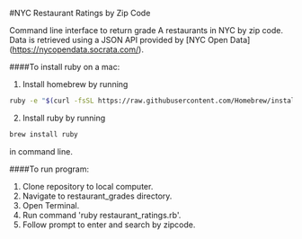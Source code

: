 #NYC Restaurant Ratings by Zip Code

Command line interface to return grade A restaurants in NYC by zip code. Data is retrieved using a JSON API provided by [NYC Open Data] (https://nycopendata.socrata.com/).

####To install ruby on a mac:

1. Install homebrew by running 
  ```bash 
  ruby -e "$(curl -fsSL https://raw.githubusercontent.com/Homebrew/install/master/install)" 
  ```
2. Install ruby by running 
```bash
brew install ruby 
``` 
in command line.

####To run program:

1. Clone repository to local computer.
2. Navigate to restaurant_grades directory.
3. Open Terminal.
4. Run command 'ruby restaurant_ratings.rb'.
5. Follow prompt to enter and search by zipcode.

